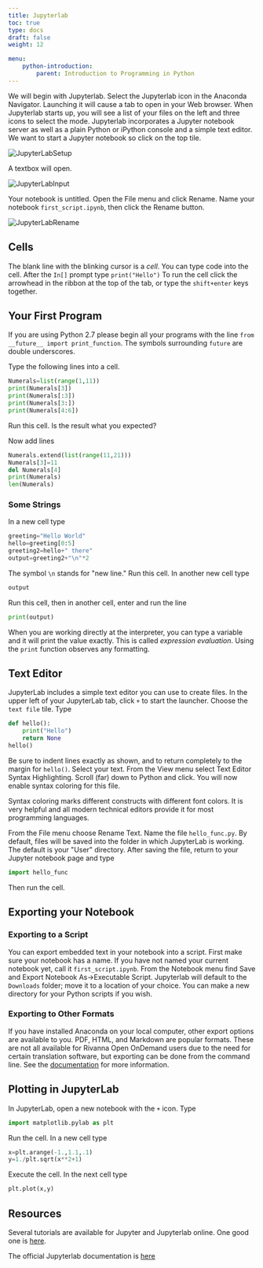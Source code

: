 ```yaml
---
title: Jupyterlab 
toc: true
type: docs
draft: false
weight: 12

menu:
    python-introduction:
        parent: Introduction to Programming in Python
---
```


We will begin with Jupyterlab. Select the Jupyterlab icon in the Anaconda Navigator.  Launching it will cause a tab to open in your Web browser. 
When Jupyterlab starts up, you will see a list of your files on the left and three icons to select the mode.  Jupyterlab incorporates a Jupyter notebook server as well as a plain Python or iPython console and a simple text editor.  We want to start a Jupyter notebook so click on the top tile.

![JupyterLabSetup](/courses/python-introduction/imgs/JupyterLabSetup.png)

A textbox will open.

![JupyterLabInput](/courses/python-introduction/imgs/JupyterLabInput.png)

Your notebook is untitled.  Open the File menu and click Rename.  Name your notebook `first_script.ipynb`, then click the Rename button.

![JupyterLabRename](/courses/python-introduction/imgs/JupyterLabRename.png)

## Cells

The blank line with the blinking cursor is a _cell_.  You can type code into the cell.  After the `In[]` prompt type `print("Hello")`
To run the cell click the arrowhead in the ribbon at the top of the tab, or type the `shift+enter` keys together.

## Your First Program

If you are using Python 2.7 please begin all your programs with the line
`from __future__ import print_function`. The symbols surrounding `future` are double underscores.

Type the following lines into a cell.

```python
Numerals=list(range(1,11))
print(Numerals[3])
print(Numerals[:3])
print(Numerals[3:])
print(Numerals[4:6])
```

Run this cell.  Is the result what you expected?

Now add lines

```python
Numerals.extend(list(range(11,21)))
Numerals[3]=11
del Numerals[4]
print(Numerals)
len(Numerals)
```

### Some Strings

In a new cell type

```python
greeting="Hello World"
hello=greeting[0:5]
greeting2=hello+" there"
output=greeting2+"\n"*2
```

The symbol `\n` stands for "new line."  Run this cell.  In another new cell type

```python
output
```

Run this cell, then in another cell, enter and run the line

```python
print(output)
```

When you are working directly at the interpreter, you can type a variable and it will print the value exactly.  This is called _expression evaluation_.  Using the `print` function observes any formatting.

## Text Editor

JupyterLab includes a simple text editor you can use to create files.  In the upper left of your JupyterLab tab, click `+` to start the launcher. Choose the `text file` tile. Type

```python
def hello():
    print("Hello")
    return None
hello()
```

Be sure to indent lines exactly as shown, and to return completely to the margin for `hello()`. Select your text. From the View menu select Text Editor Syntax Highlighting.  Scroll (far) down to Python and click.  You will now enable syntax coloring for this file.  

Syntax coloring marks different constructs with different font colors. It is very helpful and all modern technical editors provide it for most programming languages.

From the File menu choose Rename Text. Name the file `hello_func.py`.  By default, files will be saved into the folder in which JupyterLab is working. The default is your "User" directory.  After saving the file, return to your Jupyter notebook page and type
```python
import hello_func
```
Then run the cell.

## Exporting your Notebook

### Exporting to a Script

You can export embedded text in your notebook into a script.  First make sure your notebook has a name.  If you have not named your current notebook yet, call it `first_script.ipynb`.  From the Notebook menu find Save and Export Notebook As->Executable Script.  Jupyterlab will default to the `Downloads` folder; move it to a location of your choice.  You can make a new directory for your Python scripts if you wish.

### Exporting to Other Formats

If you have installed Anaconda on your local computer, other export options are available to you.  PDF, HTML, and Markdown are popular formats.  These are not all available for Rivanna Open OnDemand users due to the need for certain translation software, but exporting can be done from the command line.  See the [documentation](https://www.rc.virginia.edu/userinfo/howtos/rivanna/convert-jupyter-pdf/) for more information.

## Plotting in JupyterLab

In JupyterLab, open a new notebook with the `+` icon. Type
```python
import matplotlib.pylab as plt
```
Run the cell. In a new cell type
```python
x=plt.arange(-1.,1.1,.1)
y=1./plt.sqrt(x**2+1)
```
Execute the cell.  In the next cell type
```python
plt.plot(x,y)
```

## Resources

Several tutorials are available for Jupyter and Jupyterlab online.  One good one is [here](https://www.tutorialspoint.com/jupyter/index.htm).

The official Jupyterlab documentation is [here](https://jupyterlab.readthedocs.io/en/stable/index.html)

